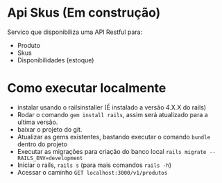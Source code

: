 # Api Skus (Em construção)

Servico que disponibiliza uma API Restful para:

 - Produto
 - Skus 
 - Disponibilidades (estoque)

# Como executar localmente

- instalar usando o railsinstaller (É instalado a versão 4.X.X do rails)
- Rodar o comando `gem install rails`, assim será atualizado para a ultima versão.
- baixar o projeto do git.
- Atualizar as gems existentes, bastando executar o comando `bundle` dentro do projeto
- Executar as migrações para criação do banco local `rails migrate --RAILS_ENV=development`
- Iniciar o rails, `rails s` (para mais comandos `rails -h`)
- Acessar o caminho `GET localhost:3000/v1/produtos`
